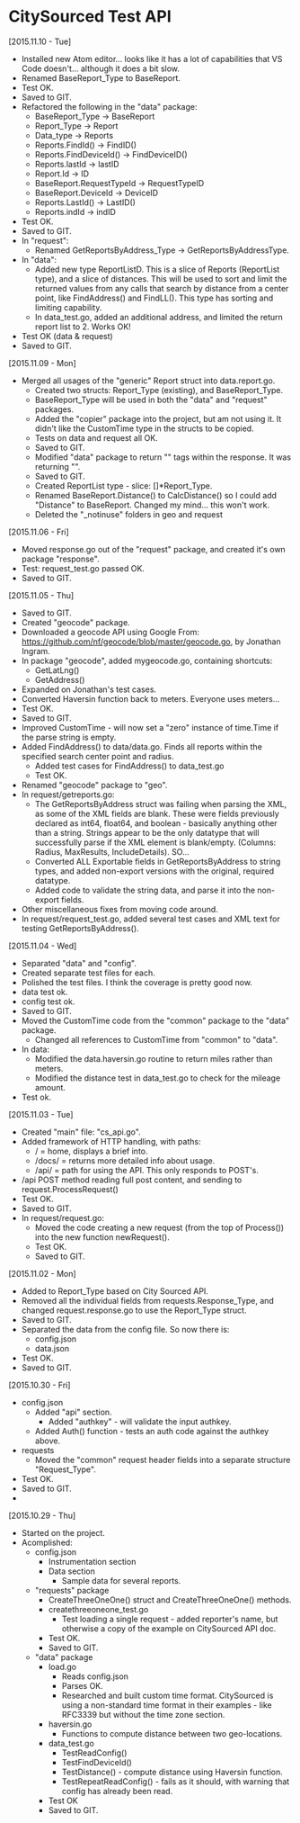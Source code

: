 # CitySourced Test API

[2015.11.10 - Tue]

* Installed new Atom editor... looks like it has a lot of capabilities that VS Code doesn't...  although it does a bit slow.
* Renamed BaseReport_Type to BaseReport.
* Test OK.
* Saved to GIT.
* Refactored the following in the "data" package:
	* BaseReport_Type -> BaseReport
	* Report_Type -> Report
	* Data_type -> Reports
	* Reports.FindId() -> FindID()
	* Reports.FindDeviceId() -> FindDeviceID()
	* Reports.lastId -> lastID
	* Report.Id -> ID
	* BaseReport.RequestTypeId -> RequestTypeID
	* BaseReport.DeviceId -> DeviceID
	* Reports.LastId() -> LastID()
	* Reports.indId -> indID
* Test OK.
* Saved to GIT.
* In "request":
	* Renamed GetReportsByAddress_Type -> GetReportsByAddressType.
* In "data":
	* Added new type ReportListD.  This is a slice of Reports (ReportList type), and a slice of distances.  This will be used to sort and limit the returned values from any calls that search by distance from a center point, like FindAddress() and FindLL().  This type has sorting and limiting capability.
	* In data_test.go, added an additional address, and limited the return report list to 2.  Works OK!
* Test OK (data & request)
* Saved to GIT.

[2015.11.09 - Mon]

* Merged all usages of the "generic" Report struct into data.report.go.  
	* Created two structs: Report_Type (existing), and BaseReport_Type.
	* BaseReport_Type will be used in both the "data" and "request" packages.
	* Added the "copier" package into the project, but am not using it.  It didn't like the CustomTime type in the structs to be copied.
	* Tests on data and request all OK.
	* Saved to GIT.
	* Modified "data" package to return "<Report>" tags within the response.  It was returning "<Request>".
	* Saved to GIT.
	* Created ReportList type - slice: []*Report_Type.
	* Renamed BaseReport.Distance() to CalcDistance() so I could add "Distance" to BaseReport.  Changed my mind... this won't work.
	* Deleted the "_notinuse" folders in geo and request

[2015.11.06 - Fri]

* Moved response.go out of the "request" package, and created it's own package "response".
* Test: request_test.go passed OK.
* Saved to GIT.

[2015.11.05 - Thu]

* Saved to GIT.
* Created "geocode" package.
* Downloaded a geocode API using Google From: https://github.com/nf/geocode/blob/master/geocode.go, by Jonathan Ingram.
* In package "geocode", added mygeocode.go, containing shortcuts:
	* GetLatLng()
	* GetAddress()
* Expanded on Jonathan's test cases.
* Converted Haversin function back to meters.  Everyone uses meters...
* Test OK.
* Saved to GIT.
* Improved CustomTime - will now set a "zero" instance of time.Time if the parse string is empty.
* Added FindAddress() to data/data.go.  Finds all reports within the specified search center point and radius.
	* Added test cases for FindAddress() to data_test.go
	* Test OK.
* Renamed "geocode" package to "geo".
* In request/getreports.go:
	* The GetReportsByAddress struct was failing when parsing the XML, as some of the XML fields are blank.  These were fields previously declared as int64, float64, and boolean - basically anything other than a string.  Strings appear to be the only datatype that will successfully parse if the XML element is blank/empty.  (Columns: Radius, MaxResults, IncludeDetails).  SO...
	* Converted ALL Exportable fields in GetReportsByAddress to string types, and added non-export versions with the original, required datatype.
	* Added code to validate the string data, and parse it into the non-export fields.
* Other miscellaneous fixes from moving code around.
* In request/request_test.go, added several test cases and XML text for testing GetReportsByAddress().

[2015.11.04 - Wed]

* Separated "data" and "config".
* Created separate test files for each.
* Polished the test files.  I think the coverage is pretty good now.
* data test ok.
* config test ok.
* Saved to GIT.
* Moved the CustomTime code from the "common" package to the "data" package.
	* Changed all references to CustomTime from "common" to "data".
* In data:
	* Modified the data.haversin.go routine to return miles rather than meters.
	* Modified the distance test in data_test.go to check for the mileage amount.
* Test ok.

[2015.11.03 - Tue]

* Created "main" file: "cs_api.go".
* Added framework of HTTP handling, with paths:
	* / = home, displays a brief into.
	* /docs/ = returns more detailed info about usage.
	* /api/ = path for using the API.  This only responds to POST's.
* /api POST method reading full post content, and sending to request.ProcessRequest()
* Test OK.
* Saved to GIT.
* In request/request.go:
	* Moved the code creating a new request (from the top of Process()) into the new function newRequest().  
	* Test OK.
	* Saved to GIT.

[2015.11.02 - Mon]

* Added to Report_Type based on City Sourced API.
* Removed all the individual fields from requests.Response_Type, and changed request.response.go to use the Report_Type struct.
* Saved to GIT.
* Separated the data from the config file.  So now there is:
	* config.json
	* data.json
* Test OK.
* Saved to GIT.

[2015.10.30 - Fri]

* config.json
	* Added "api" section.
		* Added "authkey" - will validate the input authkey.
	* Added Auth() function - tests an auth code against the authkey above.
* requests
	* Moved the "common" request header fields into a separate structure "Request_Type".
* Test OK.
* Saved to GIT.
* 


[2015.10.29 - Thu]

* Started on the project.  
* Acomplished:
	* config.json
		* Instrumentation section
		* Data section
			* Sample data for several reports.
	* "requests" package
		* CreateThreeOneOne() struct and CreateThreeOneOne() methods.
		* createthreeoneone_test.go
			* Test loading a single request - added reporter's name, but otherwise a copy of the example on CitySourced API doc.
		* Test OK.
		* Saved to GIT.
	* "data" package
		* load.go
			* Reads config.json
			* Parses OK.
			* Researched and built custom time format.  CitySourced is using a non-standard time format in their examples - like RFC3339 but without the time zone section.
		* haversin.go
			* Functions to compute distance between two geo-locations.
		* data_test.go
			* TestReadConfig()
			* TestFindDeviceId()
			* TestDistance() - compute distance using Haversin function.
			* TestRepeatReadConfig() - fails as it should, with warning that config has already been read.
		* Test OK
		* Saved to GIT.